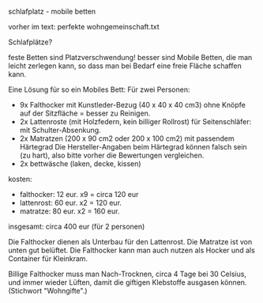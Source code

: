 schlafplatz - mobile betten

vorher im text: perfekte wohngemeinschaft.txt

Schlafplätze?

feste Betten sind Platzverschwendung!
besser sind Mobile Betten,
die man leicht zerlegen kann,
so dass man bei Bedarf eine freie Fläche schaffen kann.

Eine Lösung für so ein Mobiles Bett:
Für zwei Personen:

* 9x Falthocker mit Kunstleder-Bezug (40 x 40 x 40 cm3)
  ohne Knöpfe auf der Sitzfläche = besser zu Reinigen.
* 2x Lattenroste (mit Holzfedern, kein billiger Rollrost)
  für Seitenschläfer: mit Schulter-Absenkung.
* 2x Matratzen (200 x 90 cm2 oder 200 x 100 cm2) mit passendem Härtegrad
  Die Hersteller-Angaben beim Härtegrad können falsch sein (zu hart),
  also bitte vorher die Bewertungen vergleichen.
* 2x bettwäsche (laken, decke, kissen)

kosten:

* falthocker: 12 eur. x9 = circa 120 eur
* lattenrost: 60 eur. x2 = 120 eur.
* matratze: 80 eur. x2 = 160 eur.

insgesamt: circa 400 eur (für 2 personen)

Die Falthocker dienen als Unterbau für den Lattenrost.
Die Matratze ist von unten gut belüftet.
Die Falthocker kann man auch nutzen
als Hocker und als Container für Kleinkram.

Billige Falthocker muss man Nach-Trocknen,
circa 4 Tage bei 30 Celsius, und immer wieder Lüften,
damit die giftigen Klebstoffe ausgasen können.
(Stichwort "Wohngifte".)

